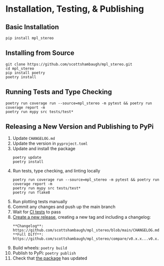 # Installation, Testing, & Publishing

## Basic Installation

```
pip install mpl_stereo
```

## Installing from Source

```
git clone https://github.com/scottshambaugh/mpl_stereo.git
cd mpl_stereo
pip install poetry
poetry install
```

## Running Tests and Type Checking

```
poetry run coverage run --source=mpl_stereo -m pytest && poetry run coverage report -m 
poetry run mypy src tests/test*
```

## Releasing a New Version and Publishing to PyPi

1) Update `CHANGELOG.md`
2) Update the version in `pyproject.toml`
3) Update and install the package
    ```
    poetry update
    poetry install
    ```
4) Run tests, type checking, and linting locally
    ```
    poetry run coverage run --source=mpl_stereo -m pytest && poetry run coverage report -m 
    poetry run mypy src tests/test*
    poetry run flake8
    ```
5) Run plotting tests manually
6) Commit any changes and push up the main branch
7) Wait for [CI tests](https://github.com/scottshambaugh/mpl_stereo/actions) to pass
8) [Create a new release](https://github.com/scottshambaugh/mpl_stereo/releases), creating a new tag and including a changelog:    
    ```
    **Changelog**: https://github.com/scottshambaugh/mpl_stereo/blob/main/CHANGELOG.md    
    **Full Diff**: https://github.com/scottshambaugh/mpl_stereo/compare/v0.x.x...v0.x.x
    ```
9) Build wheels: `poetry build`
10) Publish to PyPi: `poetry publish`
11) Check that [the package](https://pypi.org/project/mpl_stereo/) has updated
